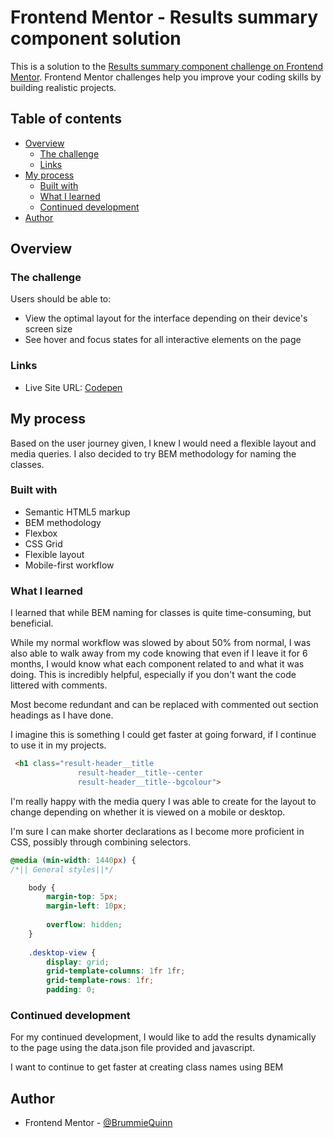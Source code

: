 # Frontend Mentor - Results summary component solution

This is a solution to the [Results summary component challenge on Frontend Mentor](https://www.frontendmentor.io/challenges/results-summary-component-CE_K6s0maV). Frontend Mentor challenges help you improve your coding skills by building realistic projects. 

## Table of contents

- [Overview](#overview)
  - [The challenge](#the-challenge)
  - [Links](#links)
- [My process](#my-process)
  - [Built with](#built-with)
  - [What I learned](#what-i-learned)
  - [Continued development](#continued-development)
- [Author](#author)



## Overview

### The challenge

Users should be able to:

- View the optimal layout for the interface depending on their device's screen size
- See hover and focus states for all interactive elements on the page


### Links

- Live Site URL: [Codepen](https://codepen.io/BrummieQuinn)

## My process
Based on the user journey given, I knew I would need a flexible layout and media queries.
I also decided to try BEM methodology for naming the classes.

### Built with
- Semantic HTML5 markup
- BEM methodology
- Flexbox
- CSS Grid
- Flexible layout
- Mobile-first workflow


### What I learned
I learned that while BEM naming for classes is quite time-consuming, but beneficial. 

While my normal workflow was slowed by about 50% from normal, I was also able to walk away from my code knowing that even if I leave it for 6 months, I would know what each component related to and what it was doing.
This is incredibly helpful, especially if you don't want the code littered with comments.

Most become redundant and can be replaced with commented out section headings as I have done. 

I imagine this is something I could get faster at going forward, if I continue to use it in my projects.

```html
 <h1 class="result-header__title
               result-header__title--center
               result-header__title--bgcolour">


```
I'm really happy with the media query I was able to create for the layout to change depending on whether it is viewed on a mobile or desktop.

I'm sure I can make shorter declarations as I become more proficient in CSS, possibly through combining selectors.

```css
@media (min-width: 1440px) {
/*|| General styles||*/

    body {
        margin-top: 5px;
        margin-left: 10px;
    
        overflow: hidden;
    }
    
    .desktop-view {
        display: grid;
        grid-template-columns: 1fr 1fr;
        grid-template-rows: 1fr;
        padding: 0; 
```

### Continued development

For my continued development, I would like to add the results dynamically to the page using the data.json file provided and javascript.

I want to continue to get faster at creating class names using BEM


## Author

- Frontend Mentor - [@BrummieQuinn](https://www.frontendmentor.io/profile/BrummieQuinn)


